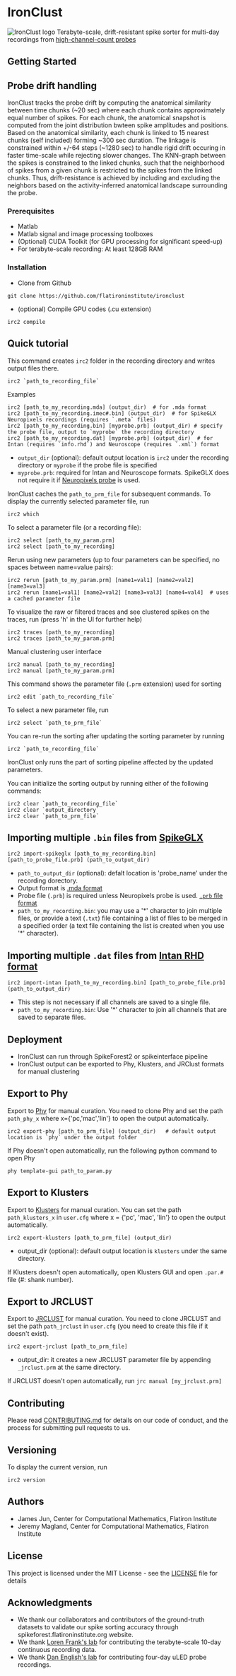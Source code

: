 # IronClust
![IronClust logo](img/ironclust_logo.png)
Terabyte-scale, drift-resistant spike sorter for multi-day recordings from [high-channel-count probes](https://www.nature.com/articles/nature24636)

## Getting Started

## Probe drift handling
IronClust tracks the probe drift by computing the anatomical similarity between time chunks (~20 sec) where each chunk contains approximately equal number of spikes. For each chunk, the anatomical snapshot is computed from the joint distribution bwteen spike amplitudes and positions. Based on the anatomical similarity, each chunk is linked to 15 nearest chunks (self included) forming ~300 sec duration. The linkage is constrained within +/-64 steps (~1280 sec) to handle rigid drift occuring in faster time-scale while rejecting slower changes. The KNN-graph between the spikes is constrained to the linked chunks, such that the neighborhood of spikes from a given chunk is restricted to the spikes from the linked chunks. Thus, drift-resistance is achieved by including and excluding the neighbors based on the activity-inferred anatomical landscape surrounding the probe.

### Prerequisites

- Matlab 
- Matlab signal and image processing toolboxes
- (Optional) CUDA Toolkit (for GPU processing for significant speed-up)
- For terabyte-scale recording: At least 128GB RAM

### Installation
- Clone from Github
```
git clone https://github.com/flatironinstitute/ironclust
```
- (optional) Compile GPU codes (.cu extension)
```
irc2 compile
```

## Quick tutorial

This command creates `irc2` folder in the recording directory and writes output files there.
```
irc2 `path_to_recording_file`
```
Examples 
```
irc2 [path_to_my_recording.mda] (output_dir)  # for .mda format
irc2 [path_to_my_recording.imec#.bin] (output_dir)  # for SpikeGLX Neuropixels recordings (requires `.meta` files)
irc2 [path_to_my_recording.bin] [myprobe.prb] (output_dir) # specify the probe file, output to `myprobe` the recording directory
irc2 [path_to_my_recording.dat] [myprobe.prb] (output_dir)  # for Intan (requires `info.rhd`) and Neuroscope (requires `.xml`) format
```
* `output_dir` (optional): default output location is `irc2` under the recording directory or `myprobe` if the probe file is specified
* `myprobe.prb`: required for Intan and Neuroscope formats. SpikeGLX does not require it if [Neuropixels probe](https://www.neuropixels.org/) is used.

IronClust caches the `path_to_prm_file` for subsequent commands. To display the currently selected parameter file, run
```
irc2 which
```

To select a parameter file (or a recording file):
```
irc2 select [path_to_my_param.prm]
irc2 select [path_to_my_recording]
```

Rerun using new parameters (up to four parameters can be specified, no spaces between name=value pairs):
```
irc2 rerun [path_to_my_param.prm] [name1=val1] [name2=val2] [name3=val3]
irc2 rerun [name1=val1] [name2=val2] [name3=val3] [name4=val4]  # uses a cached parameter file
```

To visualize the raw or filtered traces and see clustered spikes on the traces, run (press 'h' in the UI for further help)
```
irc2 traces [path_to_my_recording] 
irc2 traces [path_to_my_param.prm]
```

Manual clustering user interface
```
irc2 manual [path_to_my_recording] 
irc2 manual [path_to_my_param.prm]
```

This command shows the parameter file (`.prm` extension) used for sorting
```
irc2 edit `path_to_recording_file`
```

To select a new parameter file, run
```
irc2 select `path_to_prm_file`
```

You can re-run the sorting after updating the sorting parameter by running 
```
irc2 `path_to_recording_file`
```
IronClust only runs the part of sorting pipeline affected by the updated parameters. 

You can initialize the sorting output by running either of the following commands:
```
irc2 clear `path_to_recording_file`
irc2 clear `output_directory`
irc2 clear `path_to_prm_file`
```

## Importing multiple `.bin` files from [SpikeGLX](https://github.com/billkarsh/SpikeGLX)
```
irc2 import-spikeglx [path_to_my_recording.bin] [path_to_probe_file.prb] (path_to_output_dir)
```
- `path_to_output_dir` (optional): defalt location is 'probe_name' under the recording dorectory.
- Output format is [.mda format](https://users.flatironinstitute.org/~magland/docs/mountainsort_dataset_format/) 
- Probe file (`.prb`) is required unless Neuropixels probe is used. [`.prb` file format](https://github.com/JaneliaSciComp/JRCLUST/wiki/Probe-file)
- `path_to_my_recording.bin`: you may use a '\*' character to join multiple files, or provide a text (`.txt`) file containing a list of files to be merged in a specified order (a text file containing the list is created when you use '\*' character). 

## Importing multiple `.dat` files from [Intan RHD format](http://intantech.com/downloads.html?tabSelect=Software&yPos=0)
```
irc2 import-intan [path_to_my_recording.bin] [path_to_probe_file.prb] (path_to_output_dir)
```
- This step is not necessary if all channels are saved to a single file.
- `path_to_my_recording.bin`: Use '\*' character to join all channels that are saved to separate files.

## Deployment

- IronClust can run through SpikeForest2 or spikeinterface pipeline
- IronClust output can be exported to Phy, Klusters, and JRClust formats for manual clustering

## Export to Phy
Export to [Phy](https://github.com/kwikteam/phy-contrib/blob/master/docs/template-gui.md) for manual curation. You need to clone Phy and set the path `path_phy_x` where x={'pc,'mac','lin'} to open the output automatically.
```
irc2 export-phy [path_to_prm_file] (output_dir)   # default output location is `phy` under the output folder
```

If Phy doesn't open automatically, run the following python command to open Phy
```
phy template-gui path_to_param.py
```

## Export to Klusters
Export to [Klusters](http://neurosuite.sourceforge.net/) for manual curation. You can set the path `path_klusters_x` in `user.cfg` where x = {'pc', 'mac', 'lin'} to open the output automatically.
```
irc2 export-klusters [path_to_prm_file] (output_dir)
```
* output_dir (optional): default output location is `klusters` under the same directory.

If Klusters doesn't open automatically, open Klusters GUI and open `.par.#` file (#: shank number). 

## Export to JRCLUST
Export to [JRCLUST](https://github.com/JaneliaSciComp/JRCLUST) for manual curation. You need to clone JRCLUST and set the path `path_jrclust` in `user.cfg` (you need to create this file if it doesn't exist).
```
irc2 export-jrclust [path_to_prm_file]
```
* output_dir: it creates a new JRCLUST parameter file by appending `_jrclust.prm` at the same directory.

If JRCLUST doesn't open automatically, run `jrc manual [my_jrclust.prm]`

## Contributing

Please read [CONTRIBUTING.md](https://gist.github.com/PurpleBooth/b24679402957c63ec426) for details on our code of conduct, and the process for submitting pull requests to us.

## Versioning

To display the current version, run
```
irc2 version
```

## Authors

- James Jun, Center for Computational Mathematics, Flatiron Institute
- Jeremy Magland, Center for Computational Mathematics, Flatiron Institute

## License

This project is licensed under the MIT License - see the [LICENSE](LICENSE) file for details

## Acknowledgments

* We thank our collaborators and contributors of the ground-truth datasets to validate our spike sorting accuracy through spikeforest.flatironinstitute.org website.
* We thank [Loren Frank's lab](https://www.cin.ucsf.edu/HTML/Loren_Frank.html) for contributing the terabyte-scale 10-day continuous recording data.
* We thank [Dan English's lab](https://www.englishneurolab.com/) for contributing four-day uLED probe recordings.